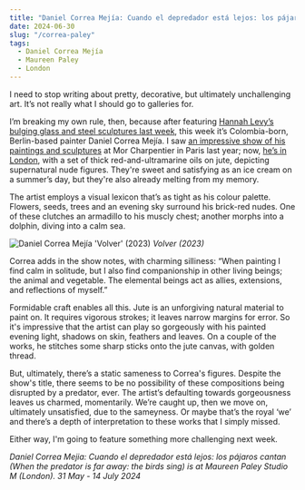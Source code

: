 ```yaml
---
title: "Daniel Correa Mejía: Cuando el depredador está lejos: los pájaros cantan (When the predator is far away: the birds sing) | Maureen Paley Studio M"
date: 2024-06-30
slug: "/correa-paley"
tags:
  - Daniel Correa Mejía
  - Maureen Paley
  - London
---
```


I need to stop writing about pretty, decorative, but ultimately unchallenging art. It’s not really what I should go to galleries for.

I’m breaking my own rule, then, because after featuring [Hannah Levy’s bulging glass and steel sculptures last week](https://artangled.com/posts/levy-massimo/), this week it’s Colombia-born, Berlin-based painter Daniel Correa Mejía. I saw [an impressive show of his paintings and sculptures](https://www.mor-charpentier.com/exhibition/lucrecia/) at Mor Charpentier in Paris last year; now, [he’s in London](https://www.maureenpaley.com/exhibitions/daniel-correa-mejia), with a set of thick red-and-ultramarine oils on jute, depicting supernatural nude figures. They're sweet and satisfying as an ice cream on a summer’s day, but they're also already melting from my memory.

The artist employs a visual lexicon that’s as tight as his colour palette. Flowers, seeds, trees and an evening sky surround his brick-red nudes. One of these clutches an armadillo to his muscly chest; another morphs into a dolphin, diving into a calm sea.

![Daniel Correa Mejía 'Volver' (2023)](/correa-paley-1.jpeg)
_Volver (2023)_

Correa adds in the show notes, with charming silliness: “When painting I find calm in solitude, but I also find companionship in other living beings; the animal and vegetable. The elemental beings act as allies, extensions, and reflections of myself.”

Formidable craft enables all this. Jute is an unforgiving natural material to paint on. It requires vigorous strokes; it leaves narrow margins for error. So it's impressive that the artist can play so gorgeously with his painted evening light, shadows on skin, feathers and leaves. On a couple of the works, he stitches some sharp sticks onto the jute canvas, with golden thread.

But, ultimately, there’s a static sameness to Correa's figures. Despite the show's title, there seems to be no possibility of these compositions being disrupted by a predator, ever. The artist’s defaulting towards gorgeousness leaves us charmed, momentarily. We’re caught up, then we move on, ultimately unsatisfied, due to the sameyness. Or maybe that’s the royal ‘we’ and there’s a depth of interpretation to these works that I simply missed.

Either way, I'm going to feature something more challenging next week.

_Daniel Correa Mejia: Cuando el depredador está lejos: los pájaros cantan (When the predator is far away: the birds sing) is at Maureen Paley Studio M (London). 31 May - 14 July 2024_
